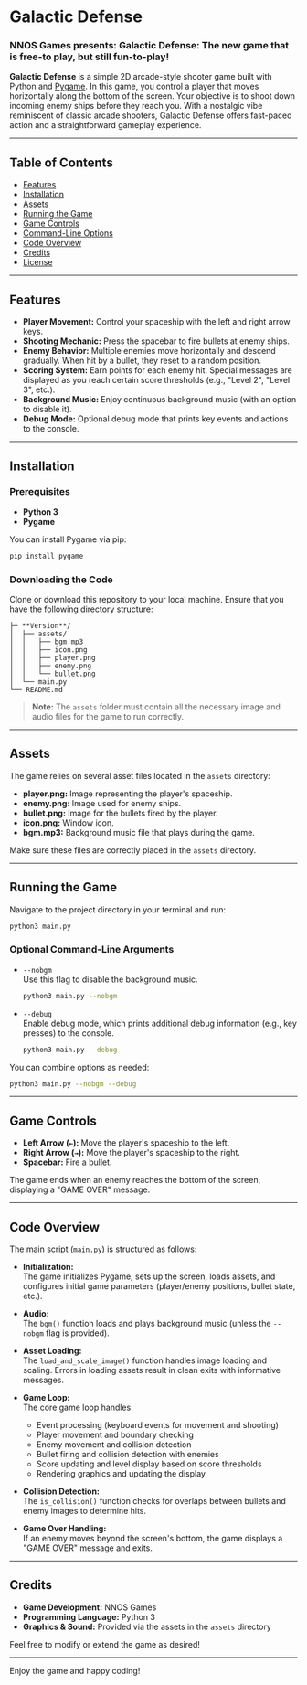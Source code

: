 # Galactic Defense
### NNOS Games presents: Galactic Defense: The new game that is free-to play, but still fun-to-play!

**Galactic Defense** is a simple 2D arcade-style shooter game built with Python and [Pygame](https://www.pygame.org/). In this game, you control a player that moves horizontally along the bottom of the screen. Your objective is to shoot down incoming enemy ships before they reach you. With a nostalgic vibe reminiscent of classic arcade shooters, Galactic Defense offers fast-paced action and a straightforward gameplay experience.

---

## Table of Contents

- [Features](#features)
- [Installation](#installation)
- [Assets](#assets)
- [Running the Game](#running-the-game)
- [Game Controls](#game-controls)
- [Command-Line Options](#command-line-options)
- [Code Overview](#code-overview)
- [Credits](#credits)
- [License](#license)

---

## Features

- **Player Movement:** Control your spaceship with the left and right arrow keys.
- **Shooting Mechanic:** Press the spacebar to fire bullets at enemy ships.
- **Enemy Behavior:** Multiple enemies move horizontally and descend gradually. When hit by a bullet, they reset to a random position.
- **Scoring System:** Earn points for each enemy hit. Special messages are displayed as you reach certain score thresholds (e.g., "Level 2", "Level 3", etc.).
- **Background Music:** Enjoy continuous background music (with an option to disable it).
- **Debug Mode:** Optional debug mode that prints key events and actions to the console.

---

## Installation

### Prerequisites

- **Python 3**  
- **Pygame**

You can install Pygame via pip:

```bash
pip install pygame
```

### Downloading the Code

Clone or download this repository to your local machine. Ensure that you have the following directory structure:

```
├─ **Version**/
│  ├── assets/
│  │   ├── bgm.mp3
│  │   ├── icon.png
│  │   ├── player.png
│  │   ├── enemy.png
│  │   └── bullet.png
│  └── main.py
└── README.md
```

> **Note:** The `assets` folder must contain all the necessary image and audio files for the game to run correctly.

---

## Assets

The game relies on several asset files located in the `assets` directory:

- **player.png:** Image representing the player's spaceship.
- **enemy.png:** Image used for enemy ships.
- **bullet.png:** Image for the bullets fired by the player.
- **icon.png:** Window icon.
- **bgm.mp3:** Background music file that plays during the game.

Make sure these files are correctly placed in the `assets` directory.

---

## Running the Game

Navigate to the project directory in your terminal and run:

```bash
python3 main.py
```

### Optional Command-Line Arguments

- `--nobgm`  
  Use this flag to disable the background music.
  
  ```bash
  python3 main.py --nobgm
  ```

- `--debug`  
  Enable debug mode, which prints additional debug information (e.g., key presses) to the console.
  
  ```bash
  python3 main.py --debug
  ```

You can combine options as needed:

```bash
python3 main.py --nobgm --debug
```

---

## Game Controls

- **Left Arrow (`←`):** Move the player's spaceship to the left.
- **Right Arrow (`→`):** Move the player's spaceship to the right.
- **Spacebar:** Fire a bullet.

The game ends when an enemy reaches the bottom of the screen, displaying a "GAME OVER" message.

---

## Code Overview

The main script (`main.py`) is structured as follows:

- **Initialization:**  
  The game initializes Pygame, sets up the screen, loads assets, and configures initial game parameters (player/enemy positions, bullet state, etc.).

- **Audio:**  
  The `bgm()` function loads and plays background music (unless the `--nobgm` flag is provided).

- **Asset Loading:**  
  The `load_and_scale_image()` function handles image loading and scaling. Errors in loading assets result in clean exits with informative messages.

- **Game Loop:**  
  The core game loop handles:
  - Event processing (keyboard events for movement and shooting)
  - Player movement and boundary checking
  - Enemy movement and collision detection
  - Bullet firing and collision detection with enemies
  - Score updating and level display based on score thresholds
  - Rendering graphics and updating the display

- **Collision Detection:**  
  The `is_collision()` function checks for overlaps between bullets and enemy images to determine hits.

- **Game Over Handling:**  
  If an enemy moves beyond the screen's bottom, the game displays a "GAME OVER" message and exits.

---

## Credits

- **Game Development:** NNOS Games
- **Programming Language:** Python 3
- **Graphics & Sound:** Provided via the assets in the `assets` directory

Feel free to modify or extend the game as desired!

---

Enjoy the game and happy coding!
